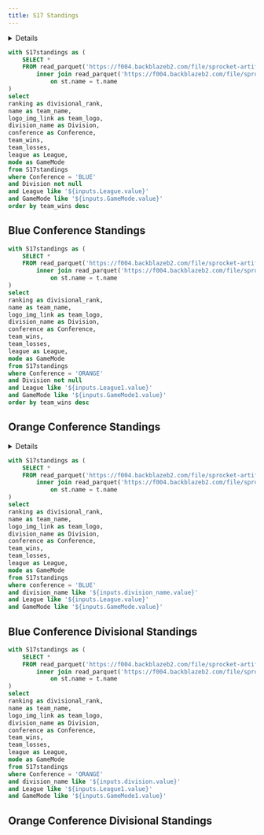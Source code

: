 ```yaml
---
title: S17 Standings
---
```


<Tabs>
<Tab label="S17 Conference Standings">

<LastRefreshed prefix="Data last updated"/>

<Details title='Instructions'>

<p>Below you will find conference standings for MLE in S17.</p>
<p>Please use the dropdown menus below to sort the data as you see fit.</p>
<p>You have options to sort by League and Mode.</p>
</Details>

```sql blueconference
with S17standings as (
    SELECT *
    FROM read_parquet('https://f004.backblazeb2.com/file/sprocket-artifacts/public/data/s17/standings_s17.parquet') st
        inner join read_parquet('https://f004.backblazeb2.com/file/sprocket-artifacts/public/data/teams.parquet') t
            on st.name = t.name
)
select
ranking as divisional_rank,
name as team_name,
logo_img_link as team_logo,
division_name as Division,
conference as Conference,
team_wins,
team_losses,
league as League,
mode as GameMode
from S17standings
where Conference = 'BLUE'
and Division not null
and League like '${inputs.League.value}'
and GameMode like '${inputs.GameMode.value}'
order by team_wins desc
```

## Blue Conference Standings

<Dropdown name=League>
    <DropdownOption valueLabel="Foundation League" value="Foundation League"/>
    <DropdownOption valueLabel="Academy League" value="Academy League"/>
    <DropdownOption valueLabel="Champion League" value="Champion League"/>
    <DropdownOption valueLabel="Master League" value="Master League"/>
    <DropdownOption valueLabel="Premier League" value="Premier League"/>
</Dropdown>

<Dropdown name=GameMode>
    <DropdownOption valueLabel="Doubles" value="Doubles"/>
    <DropdownOption valueLabel="Standard" value="Standard"/>
</Dropdown>

<DataTable data={blueconference} rows=16 rowShading=true headerColor=#1E90FF backgroundColor=#A9A9A9 wrapTitles=true>
    <Column id=divisional_rank align=center />
    <Column id=team_name align=center />
    <Column id=team_logo contentType=image height=25px align=center />
    <Column id=Division align=center />
    <Column id=Conference align=center />
    <Column id=team_wins align=center />
    <Column id=team_losses align=center />
    <Column id=League align=center />
    <Column id=GameMode align=center />
</DataTable>

```sql orangeconference
with S17standings as (
    SELECT *
    FROM read_parquet('https://f004.backblazeb2.com/file/sprocket-artifacts/public/data/s17/standings_s17.parquet') st
        inner join read_parquet('https://f004.backblazeb2.com/file/sprocket-artifacts/public/data/teams.parquet') t
            on st.name = t.name
)
select
ranking as divisional_rank,
name as team_name,
logo_img_link as team_logo,
division_name as Division,
conference as Conference,
team_wins,
team_losses,
league as League,
mode as GameMode
from S17standings
where Conference = 'ORANGE'
and Division not null
and League like '${inputs.League1.value}'
and GameMode like '${inputs.GameMode1.value}'
order by team_wins desc
```

## Orange Conference Standings

<Dropdown name=League1>
    <DropdownOption valueLabel="Foundation League" value="Foundation League"/>
    <DropdownOption valueLabel="Academy League" value="Academy League"/>
    <DropdownOption valueLabel="Champion League" value="Champion League"/>
    <DropdownOption valueLabel="Master League" value="Master League"/>
    <DropdownOption valueLabel="Premier League" value="Premier League"/>
</Dropdown>

<Dropdown name=GameMode1>
    <DropdownOption valueLabel="Doubles" value="Doubles"/>
    <DropdownOption valueLabel="Standard" value="Standard"/>
</Dropdown>

<DataTable data={orangeconference} rows=16 rowShading=true headerColor=#FFA500 backgroundColor=#A9A9A9 wrapTitles=true>
    <Column id=divisional_rank align=center />
    <Column id=team_name align=center />
    <Column id=team_logo contentType=image height=25px align=center />
    <Column id=Division align=center />
    <Column id=Conference align=center />
    <Column id=team_wins align=center />
    <Column id=team_losses align=center />
    <Column id=League align=center />
    <Column id=GameMode align=center />
</DataTable>

</Tab>

<Tab label="S17 Divisional Standings">

<LastRefreshed prefix="Data last updated"/>

<Details title='Instructions'>

<p>Below you will find all divisional standings for MLE in S17.</p>
<p>Please use the dropdown menus below to sort the data as you see fit.</p>
<p>You have options to sort by Division, League, and Mode.</p>
<p><b>Note: Not all divisions exist in FL and PL so if a non existent division is selected no information will be displayed.</b></p>
</Details>

```sql bluestandings
with S17standings as (
    SELECT *
    FROM read_parquet('https://f004.backblazeb2.com/file/sprocket-artifacts/public/data/s17/standings_s17.parquet') st
        inner join read_parquet('https://f004.backblazeb2.com/file/sprocket-artifacts/public/data/teams.parquet') t
            on st.name = t.name
)
select
ranking as divisional_rank,
name as team_name,
logo_img_link as team_logo,
division_name as Division,
conference as Conference,
team_wins,
team_losses,
league as League,
mode as GameMode
from S17standings
where conference = 'BLUE'
and division_name like '${inputs.division_name.value}'
and League like '${inputs.League.value}'
and GameMode like '${inputs.GameMode.value}'
```

## Blue Conference Divisional Standings

<Dropdown name=division_name>
    <DropdownOption valueLabel="Arctic" value="Arctic"/>
    <DropdownOption valueLabel="Mystic" value="Mystic"/>
    <DropdownOption valueLabel="Sky" value="Sky"/>
    <DropdownOption valueLabel="Storm" value="Storm"/>
</Dropdown>

<Dropdown name=League>
    <DropdownOption valueLabel="Foundation League" value="Foundation League"/>
    <DropdownOption valueLabel="Academy League" value="Academy League"/>
    <DropdownOption valueLabel="Champion League" value="Champion League"/>
    <DropdownOption valueLabel="Master League" value="Master League"/>
    <DropdownOption valueLabel="Premier League" value="Premier League"/>
</Dropdown>

<Dropdown name=GameMode>
    <DropdownOption valueLabel="Doubles" value="Doubles"/>
    <DropdownOption valueLabel="Standard" value="Standard"/>
</Dropdown>

<DataTable data={bluestandings} rows=5 rowShading=true headerColor=#1E90FF backgroundColor=#A9A9A9 wrapTitles=true>
    <Column id=divisional_rank align=center />
    <Column id=team_name align=center />
    <Column id=team_logo contentType=image height=25px align=center />
    <Column id=Division align=center />
    <Column id=Conference align=center />
    <Column id=team_wins align=center />
    <Column id=team_losses align=center />
    <Column id=League align=center />
    <Column id=GameMode align=center />
</DataTable>

```sql orangestandings
with S17standings as (
    SELECT *
    FROM read_parquet('https://f004.backblazeb2.com/file/sprocket-artifacts/public/data/s17/standings_s17.parquet') st
        inner join read_parquet('https://f004.backblazeb2.com/file/sprocket-artifacts/public/data/teams.parquet') t
            on st.name = t.name
)
select
ranking as divisional_rank,
name as team_name,
logo_img_link as team_logo,
division_name as Division,
conference as Conference,
team_wins,
team_losses,
league as League,
mode as GameMode
from S17standings
where Conference = 'ORANGE'
and division_name like '${inputs.division.value}'
and League like '${inputs.League1.value}'
and GameMode like '${inputs.GameMode1.value}'
```

## Orange Conference Divisional Standings

<Dropdown name=division>
    <DropdownOption valueLabel="Forge" value="Forge"/>
    <DropdownOption valueLabel="Sun" value="Sun"/>
    <DropdownOption valueLabel="Tropic" value="Tropic" />
    <DropdownOption valueLabel="Volcanic" value="Volcanic"/>
</Dropdown>

<Dropdown name=League1>
    <DropdownOption valueLabel="Foundation League" value="Foundation League"/>
    <DropdownOption valueLabel="Academy League" value="Academy League"/>
    <DropdownOption valueLabel="Champion League" value="Champion League"/>
    <DropdownOption valueLabel="Master League" value="Master League"/>
    <DropdownOption valueLabel="Premier League" value="Premier League"/>
</Dropdown>

<Dropdown name=GameMode1>
    <DropdownOption valueLabel="Doubles" value="Doubles"/>
    <DropdownOption valueLabel="Standard" value="Standard"/>
</Dropdown>

<DataTable data={orangestandings} rows=5 rowShading=true headerColor=#FFA500 backgroundColor=#A9A9A9 wrapTitles=true>
    <Column id=divisional_rank align=center />
    <Column id=team_name align=center />
    <Column id=team_logo contentType=image height=25px align=center />
    <Column id=Division align=center />
    <Column id=Conference align=center />
    <Column id=team_wins align=center />
    <Column id=team_losses align=center />
    <Column id=League align=center />
    <Column id=GameMode align=center />
</DataTable>

</Tab>
</Tabs>
